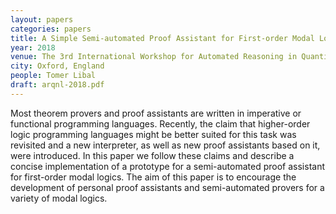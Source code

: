 ```yaml
---
layout: papers
categories: papers
title: A Simple Semi-automated Proof Assistant for First-order Modal Logics
year: 2018
venue: The 3rd International Workshop for Automated Reasoning in Quantified Non-Classical Logics (ARQNL)
city: Oxford, England
people: Tomer Libal
draft: arqnl-2018.pdf
---
```

Most theorem provers and proof assistants are written in imperative or
functional
programming languages. Recently, the claim that higher-order logic
programming languages
might be better suited for this task was revisited and a new
interpreter, as well as new
proof assistants based on it, were introduced. In this paper we follow
these claims and
describe a concise implementation of a prototype for a semi-automated
proof assistant for
first-order modal logics. The aim of this paper is to encourage the
development of personal
proof assistants and semi-automated provers for a variety of modal
logics.
